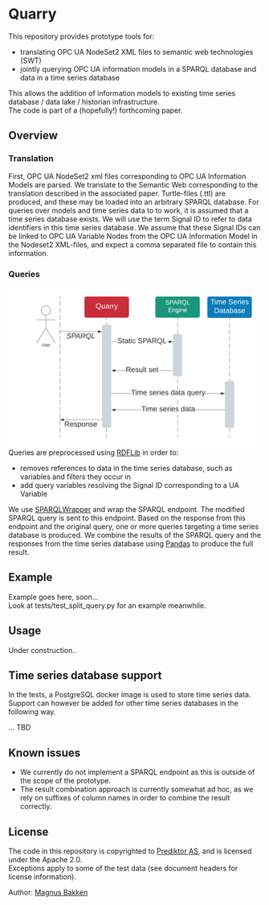 # Quarry
This repository provides prototype tools for: 
- translating OPC UA NodeSet2 XML files to semantic web technologies (SWT) 
- jointly querying OPC UA information models in a SPARQL database and data in a time series database

This allows the addition of information models to existing time series database / data lake / historian infrastructure.\
The code is part of a (hopefully!) forthcoming paper. 
## Overview
### Translation
First, OPC UA NodeSet2 xml files corresponding to OPC UA Information Models are parsed. We translate to the Semantic Web corresponding to the translation described in the associated paper. 
Turtle-files (.ttl) are produced, and these may be loaded into an arbitrary SPARQL database. For queries over models and time series data to to work, it is assumed that a time series database exists. 
We will use the term Signal ID to refer to data identifiers in this time series database. We assume that these Signal IDs can be linked to OPC UA Variable Nodes from the OPC UA Information Model in the Nodeset2 XML-files, and expect a comma separated file to contain this information.
### Queries
![](images/sequence.png)\
Queries are preprocessed using [RDFLib](https://github.com/RDFLib/rdflib) in order to: 
- removes references to data in the time series database, such as variables and filters they occur in
- add query variables resolving the Signal ID corresponding to a UA Variable

We use [SPARQLWrapper](https://github.com/RDFLib/sparqlwrapper) and wrap the SPARQL endpoint. 
The modified SPARQL query is sent to this endpoint. Based on the response from this endpoint and the original query, one or more queries targeting a time series database is produced.
We combine the results of the SPARQL query and the responses from the time series database using [Pandas](https://github.com/pandas-dev/pandas) to produce the full result.
## Example
Example goes here, soon...\
Look at tests/test_split_query.py for an example meanwhile. 

## Usage
Under construction..
## Time series database support
In the tests, a PostgreSQL docker image is used to store time series data.
Support can however be added for other time series databases in the following way. 

... TBD

## Known issues
- We currently do not implement a SPARQL endpoint as this is outside of the scope of the prototype. 
- The result combination approach is currently somewhat ad hoc, as we rely on suffixes of column names in order to combine the result correctly. 
## License
The code in this repository is copyrighted to [Prediktor AS](http://prediktor.com), and is licensed under the Apache 2.0. \
Exceptions apply to some of the test data (see document headers for license information). 

Author:
[Magnus Bakken](mba@prediktor.com)


